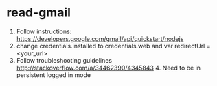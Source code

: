 # read-gmail

1. Follow instructions: https://developers.google.com/gmail/api/quickstart/nodejs
2. change credentials.installed to credentials.web and var redirectUrl = <your_url>
3. Follow troubleshooting guidelines http://stackoverflow.com/a/34462390/4345843
    4. Need to be in persistent logged in mode



